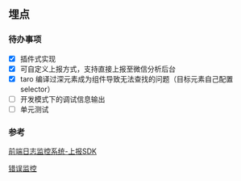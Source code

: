 ## 埋点

### 待办事项
- [x] 插件式实现
- [x] 可自定义上报方式，支持直接上报至微信分析后台
- [x] taro 编译过深元素成为组件导致无法查找的问题（目标元素自己配置selector）
- [ ] 开发模式下的调试信息输出
- [ ] 单元测试

### 参考

[前端日志监控系统-上报SDK](https://juejin.cn/post/7218513153402224695)

[错误监控](https://juejin.cn/post/7416282129451810867?searchId=20240925145126935E3024210D4184F76C)
